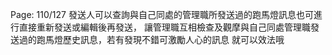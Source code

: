 Page: 110/127
發送人可以查詢與自己同處的管理職所發送過的跑馬燈訊息也可進行直接重新發送或編輯後再發送，
讓管理職互相檢查及觀摩與自己同處管理職發送過的跑馬燈歷史訊息，若有發現不錯可激勵人心的訊息
就可以效法哦